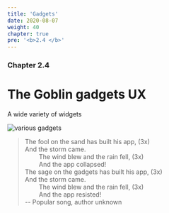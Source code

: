 ```yaml
---
title: 'Gadgets'
date: 2020-08-07
weight: 40
chapter: true
pre: '<b>2.4 </b>'
---
```


### Chapter 2.4

# The Goblin gadgets UX

A wide variety of widgets

![various gadgets](/img/gadgets.various.jpg)

> The fool on the sand has built his app, (3x)  
> And the storm came.  
> &nbsp;&nbsp;&nbsp;&nbsp;&nbsp;&nbsp;&nbsp;&nbsp;The wind blew and the rain
> fell, (3x)  
> &nbsp;&nbsp;&nbsp;&nbsp;&nbsp;&nbsp;&nbsp;&nbsp;And the app collapsed!  
> The sage on the gadgets has built his app, (3x)  
> And the storm came.  
> &nbsp;&nbsp;&nbsp;&nbsp;&nbsp;&nbsp;&nbsp;&nbsp;The wind blew and the rain
> fell, (3x)  
> &nbsp;&nbsp;&nbsp;&nbsp;&nbsp;&nbsp;&nbsp;&nbsp;And the app resisted!  
> -- Popular song, author unknown
